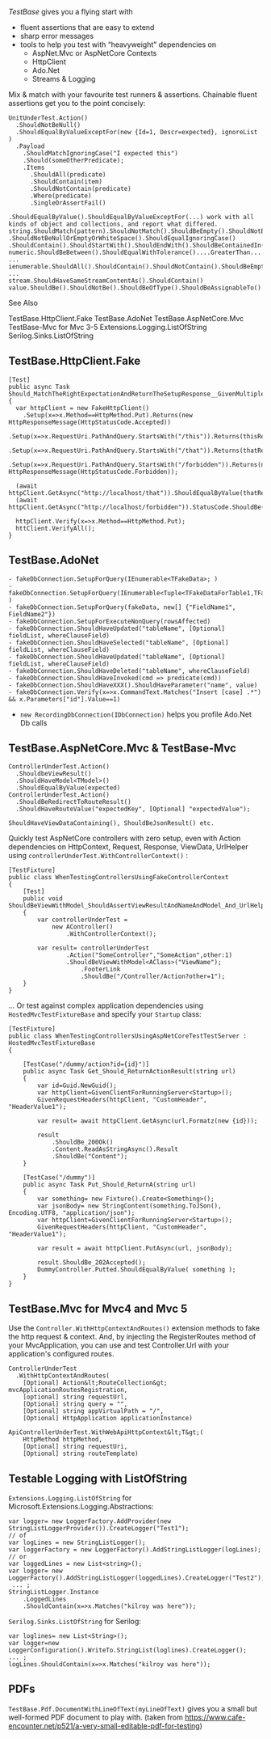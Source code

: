 *TestBase* gives you a flying start with 
- fluent assertions that are easy to extend
- sharp error messages
- tools to help you test with “heavyweight” dependencies on 
    - AspNet.Mvc or AspNetCore Contexts
	- HttpClient
	- Ado.Net
	- Streams & Logging

Mix & match with your favourite test runners & assertions. Chainable fluent assertions get you to the point concisely:
```
UnitUnderTest.Action()
  .ShouldNotBeNull()
  .ShouldEqualByValueExceptFor(new {Id=1, Descr=expected}, ignoreList )
  .Payload
    .ShouldMatchIgnoringCase("I expected this")
	.Should(someOtherPredicate);
	.Items
      .ShouldAll(predicate)
	  .ShouldContain(item)
	  .ShouldNotContain(predicate)
	  .Where(predicate)
	  .SingleOrAssertFail()

.ShouldEqualByValue().ShouldEqualByValueExceptFor(...) work with all kinds of object and collections, and report what differed.
string.ShouldMatch(pattern).ShouldNotMatch().ShouldBeEmpty().ShouldNotBeEmpty()
.ShouldNotBeNullOrEmptyOrWhiteSpace().ShouldEqualIgnoringCase()
.ShouldContain().ShouldStartWith().ShouldEndWith().ShouldBeContainedIn().ShouldBeOneOf().ShouldNotBeOneOf()…
numeric.ShouldBeBetween().ShouldEqualWithTolerance()....GreaterThan....LessThan...GreaterOrEqualTo ...
ienumerable.ShouldAll().ShouldContain().ShouldNotContain().ShouldBeEmpty().ShouldNotBeEmpty() ...
stream.ShouldHaveSameStreamContentAs().ShouldContain()
value.ShouldBe().ShouldNotBe().ShouldBeOfType().ShouldBeAssignableTo()...
```

See Also

TestBase.HttpClient.Fake
TestBase.AdoNet
TestBase.AspNetCore.Mvc
TestBase-Mvc for Mvc 3-5
Extensions.Logging.ListOfString
Serilog.Sinks.ListOfString

TestBase.HttpClient.Fake
------------------------

```
[Test]
public async Task Should_MatchTheRightExpectationAndReturnTheSetupResponse__GivenMultipleSetups()
{
  var httpClient = new FakeHttpClient()
    .Setup(x=>x.Method==HttpMethod.Put).Returns(new HttpResponseMessage(HttpStatusCode.Accepted))
    .Setup(x=>x.RequestUri.PathAndQuery.StartsWith("/this")).Returns(thisResponse)
    .Setup(x=>x.RequestUri.PathAndQuery.StartsWith("/that")).Returns(thatResponse)
    .Setup(x=>x.RequestUri.PathAndQuery.StartsWith("/forbidden")).Returns(new HttpResponseMessage(HttpStatusCode.Forbidden));

  (await httpClient.GetAsync("http://localhost/that")).ShouldEqualByValue(thatResponse);
  (await httpClient.GetAsync("http://localhost/forbidden")).StatusCode.ShouldBe(HttpStatusCode.Forbidden);

  httpClient.Verify(x=>x.Method==HttpMethod.Put);
  httClient.VerifyAll();     
}
```

TestBase.AdoNet
------------------
 
```
- fakeDbConnection.SetupForQuery(IEnumerable<TFakeData>; )
- fakeDbConnection.SetupForQuery(IEnumerable<Tuple<TFakeDataForTable1,TFakeDataForTable2>> )
- fakeDbConnection.SetupForQuery(fakeData, new[] {"FieldName1", FieldName2"})
- fakeDbConnection.SetupForExecuteNonQuery(rowsAffected)
- fakeDbConnection.ShouldHaveUpdated("tableName", [Optional] fieldList, whereClauseField)
- fakeDbConnection.ShouldHaveSelected("tableName", [Optional] fieldList, whereClauseField)
- fakeDbConnection.ShouldHaveUpdated("tableName", [Optional] fieldList, whereClauseField)
- fakeDbConnection.ShouldHaveDeleted("tableName", whereClauseField)
- fakeDbConnection.ShouldHaveInvoked(cmd => predicate(cmd))
- fakeDbConnection.ShouldHaveXXX().ShouldHaveParameter("name", value)
- fakeDbConnection.Verify(x=>x.CommandText.Matches("Insert [case] .*") && x.Parameters["id"].Value==1)
```

* `new RecordingDbConnection(IDbConnection)` helps you profile Ado.Net Db calls

TestBase.AspNetCore.Mvc & TestBase-Mvc
--------------------------------------

```
ControllerUnderTest.Action()
  .ShouldbeViewResult()
  .ShouldHaveModel<TModel>()
  .ShouldEqualByValue(expected)
ControllerUnderTest.Action()
  .ShouldBeRedirectToRouteResult()
  .ShouldHaveRouteValue("expectedKey", [Optional] "expectedValue");

ShouldHaveViewDataContaining(), ShouldBeJsonResult() etc.
```

Quickly test AspNetCore controllers with zero setup, even with Action dependencies on HttpContext, Request, Response, ViewData, UrlHelper using `controllerUnderTest.WithControllerContext()` :

```
[TestFixture]
public class WhenTestingControllersUsingFakeControllerContext
{
    [Test]
    public void ShouldBeViewWithModel_ShouldAssertViewResultAndNameAndModel_And_UrlHelper_ShouldWork()
    {
        var controllerUnderTest = 
            new AController()
                .WithControllerContext();

        var result= controllerUnderTest
                .Action("SomeController","SomeAction",other:1)
                .ShouldBeViewWithModel<AClass>("ViewName");
                    .FooterLink
                    .ShouldBe("/Controller/Action?other=1");
    }
}
```

... Or test against complex application dependencies using `HostedMvcTestFixtureBase` and specify your `Startup` class:

```
[TestFixture]
public class WhenTestingControllersUsingAspNetCoreTestTestServer : HostedMvcTestFixtureBase
{

    [TestCase("/dummy/action?id={id}")]
    public async Task Get_Should_ReturnActionResult(string url)
    {
        var id=Guid.NewGuid();
        var httpClient=GivenClientForRunningServer<Startup>();
        GivenRequestHeaders(httpClient, "CustomHeader", "HeaderValue1");
            
        var result= await httpClient.GetAsync(url.Formatz(new {id}));

        result
            .ShouldBe_200Ok()
            .Content.ReadAsStringAsync().Result
            .ShouldBe("Content");
    }

    [TestCase("/dummy")]
    public async Task Put_Should_ReturnA(string url)
    {
        var something= new Fixture().Create<Something>();
        var jsonBody= new StringContent(something.ToJSon(), Encoding.UTF8, "application/json");
        var httpClient=GivenClientForRunningServer<Startup>();
        GivenRequestHeaders(httpClient, "CustomHeader", "HeaderValue1");

        var result = await httpClient.PutAsync(url, jsonBody);

        result.ShouldBe_202Accepted();
        DummyController.Putted.ShouldEqualByValue( something );
    }
}
```

TestBase.Mvc for Mvc4 and Mvc 5
------------------
Use the `Controller.WithHttpContextAndRoutes()` extension methods to fake the 
http request &amp; context. And, by injecting the RegisterRoutes method of your
MvcApplication, you can use and test Controller.Url with your application's configured routes.

```
ControllerUnderTest
  .WithHttpContextAndRoutes(
    [Optional] Action&lt;RouteCollection&gt; mvcApplicationRoutesRegistration, 
    [optional] string requestUrl,
    [Optional] string query = "",
    [Optional] string appVirtualPath = "/",
    [Optional] HttpApplication applicationInstance)

ApiControllerUnderTest.WithWebApiHttpContext&lt;T&gt;(
    HttpMethod httpMethod, 
    [Optional] string requestUri,
    [Optional] string routeTemplate)
```


Testable Logging with ListOfString
--------------------------------------
`Extensions.Logging.ListOfString` for Microsoft.Extensions.Logging.Abstractions:
```
var logger= new LoggerFactory.AddProvider(new StringListLoggerProvider()).CreateLogger("Test1");
// of
var logLines = new StringListLogger();
var loggerFactory = new LoggerFactory().AddStringListLogger(logLines);
// or
var loggedLines = new List<string>();
var logger= new LoggerFactory().AddStringListLogger(loggedLines).CreateLogger("Test2");
 ... ;
StringListLogger.Instance
	.LoggedLines
	.ShouldContain(x=>x.Matches("kilroy was here"));
```
`Serilog.Sinks.ListOfString` for Serilog:
```
var loglines= new List<String>();
var logger=new LoggerConfiguration().WriteTo.StringList(loglines).CreateLogger();
... ;
logLines.ShouldContain(x=>x.Matches("kilroy was here"));
```

PDFs
----
`TestBase.Pdf.DocumentWithLineOfText(myLineOfText)` gives you a small but well-formed PDF document to play with.
(taken from https://www.cafe-encounter.net/p521/a-very-small-editable-pdf-for-testing)